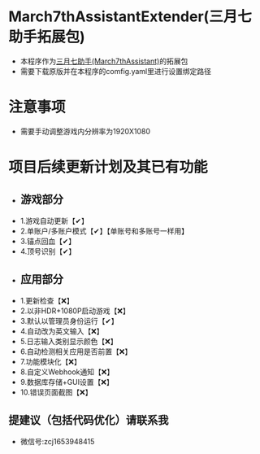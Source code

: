 # March7thAssistantExtender(三月七助手拓展包)
- 本程序作为[三月七助手(March7thAssistant)](https://github.com/moesnow/March7thAssistant)的拓展包
- 需要下载原版并在本程序的comfig.yaml里进行设置绑定路径
# 注意事项
- 需要手动调整游戏内分辨率为1920X1080
# 项目后续更新计划及其已有功能
- ## 游戏部分 ##
- 1.游戏自动更新【✔】
- 2.单账户/多账户模式【✔】【单账号和多账号一样用】
- 3.锚点回血【✔】
- 4.顶号识别【✔】
- ## 应用部分 ##
- 1.更新检查【❌】
- 2.以非HDR+1080P启动游戏【❌】
- 3.默认以管理员身份运行【✔】
- 4.自动改为英文输入【❌】
- 5.日志输入类别显示颜色【❌】
- 6.自动检测相关应用是否前置【❌】
- 7.功能模块化【❌】
- 8.自定义Webhook通知【❌】
- 9.数据库存储+GUI设置【❌】
- 10.错误页面截图【❌】
## 提建议（包括代码优化）请联系我
- 微信号:zcj1653948415

